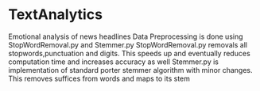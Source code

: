 # TextAnalytics
Emotional analysis of news headlines
Data Preprocessing is done using StopWordRemoval.py and Stemmer.py
StopWordRemoval.py removals all stopwords,punctuation and digits. This speeds up and eventually reduces computation time and increases accuracy as well
Stemmer.py is implementation of standard porter stemmer algorithm with minor changes. This removes suffices from words and maps to its stem
